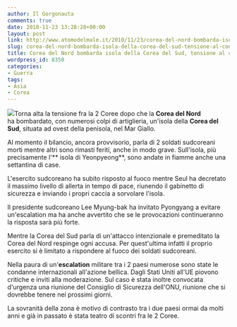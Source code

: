 ```yaml
---
author: Il Gorgonauta
comments: true
date: 2010-11-23 13:28:28+00:00
layout: post
link: http://www.atomodelmale.it/2010/11/23/corea-del-nord-bombarda-isola-della-corea-del-sud-tensione-al-confine/
slug: corea-del-nord-bombarda-isola-della-corea-del-sud-tensione-al-confine
title: Corea del Nord bombarda isola della Corea del Sud, tensione al confine.
wordpress_id: 8350
categories:
- Guerra
tags:
- Asia
- Corea
---
```


[![](http://www.atomodelmale.it/wp-content/uploads/2010/11/coree-scontro-300x225.jpg)](http://www.atomodelmale.it/wp-content/uploads/2010/11/coree-scontro.jpg)Torna alta la tensione fra la 2 Coree dopo che la **Corea del Nord** ha bombardato, con numerosi colpi di artiglieria, un'isola della **Corea del Sud**, situata ad ovest della penisola, nel Mar Giallo.

Al momento il bilancio, ancora provvisorio, parla di 2 soldati sudcoreani morti mentre altri sono rimasti feriti, anche in modo grave. Sull'isola, più precisamente l'** isola di Yeonpyeong**, sono andate in fiamme anche una settantina di case.

L'esercito sudcoreano ha subito risposto al fuoco mentre Seul ha decretato il massimo livello di allerta in tempo di pace, riunendo il gabinetto di sicurezza e inviando i propri caccia a sorvolare l'isola.

Il presidente sudcoreano Lee Myung-bak ha invitato Pyongyang a evitare un'escalation ma ha anche avvertito che se le provocazioni continueranno la risposta sarà più forte.

Mentre la Corea del Sud parla di un'attacco intenzionale e premeditato la Corea del Nord respinge ogni accusa. Per quest'ultima infatti il proprio esercito si è limitato a rispondere al fuoco dei soldati sudcoreani.<!-- more -->



Nella paura di un'**escalation** militare tra i 2 paesi numerose sono state le condanne internazionali all'azione bellica. Dagli Stati Uniti all'UE piovono critiche e inviti alla moderazione. Sul caso è stata inoltre convocata d'urgenza una riunione del Consiglio di Sicurezza dell'ONU, riunione che si dovrebbe tenere nei prossimi giorni.

La sovranità della zona è motivo di contrasto tra i due paesi ormai da molti anni e già in passato è stata teatro di scontri fra le 2 Coree.
